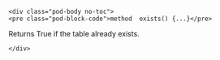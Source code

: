 <!doctype html>
<html lang="en">
<head>
    <title></title>
    <meta charset="UTF-8"/>
    <style>hr,
img {
    box-sizing: content-box
}
body::after,
body::before,
hr::after,
hr::before {
    display: table;
    content: &quot;&quot;
}
a,
a:not([href]) {
    text-decoration: none
}

hr,
svg:not(:root) {
    overflow: hidden
}

img,
table tr {
    background-color: #fff
}

pre,
table {
    overflow: auto
}

dl,
dl dt,
hr,
pre code,
pre&gt;code,
td,
th {
    padding: 0
}

input,
pre code {
    overflow: visible
}

pre,
pre code {
    word-wrap: normal
}

body {
    -ms-text-size-adjust: 100%;
    -webkit-text-size-adjust: 100%;
    color: #333;
    font-family: &quot;Segoe UI&quot;, Roboto, Helvetica, Arial, sans-serif, &quot;Apple Color Emoji&quot;, &quot;Segoe UI Emoji&quot;, &quot;Segoe UI Symbol&quot;;
    font-size: 16px;
    line-height: 1.5;
    word-wrap: break-word;
    width: 820px;
    margin: 2em auto;
}

a {
    background-color: transparent;
    -webkit-text-decoration-skip: objects;
    color: #4078c0
}

a:active,
a:hover {
    outline-width: 0;
    text-decoration: underline
}

h1 {
    margin: .67em 0
}

img {
    border-style: none;
    max-width: 100%
}

h1,
h2 {
    padding-bottom: .3em;
    border-bottom: 1px solid #eee
}

input {
    font: inherit;
    margin: 0;
    font-family: inherit;
    font-size: inherit;
    line-height: inherit
}

* {
    box-sizing: border-box
}

strong {
    font-weight: 600
}

body::after,
hr::after {
    clear: both
}

table {
    border-spacing: 0;
    border-collapse: collapse;
    display: block;
    width: 100%
}

blockquote {
    margin: 0;
    padding: 0 1em;
    color: #777;
    border-left: .25em solid #ddd
}

ol ol,
ul ol {
    list-style-type: lower-roman
}

ol ol ol,
ol ul ol,
ul ol ol,
ul ul ol {
    list-style-type: lower-alpha
}

dd {
    margin-left: 0
}

code {
    font-family: Consolas, &quot;Liberation Mono&quot;, Menlo, Courier, monospace
}

pre {
    font: 12px Consolas, &quot;Liberation Mono&quot;, Menlo, Courier, monospace
}

input {
    -webkit-font-feature-settings: &quot;liga&quot; 0;
    font-feature-settings: &quot;liga&quot; 0
}

body&gt;:first-child {
    margin-top: 0!important
}

body&gt;:last-child {
    margin-bottom: 0!important
}

a:not([href]) {
    color: inherit
}

blockquote,
dl,
ol,
p,
pre,
table,
ul {
    margin-top: 0;
    margin-bottom: 16px
}

hr {
    background: #e7e7e7;
    height: .25em;
    margin: 24px 0;
    border: 0
}

blockquote&gt;:first-child {
    margin-top: 0
}

blockquote&gt;:last-child {
    margin-bottom: 0
}

h1,
h2,
h3,
h4,
h5,
h6 {
    margin-top: 24px;
    margin-bottom: 16px;
    font-weight: 600;
    line-height: 1.25
}

dl dt,
table th {
    font-weight: 700
}

h1 code,
h1 tt,
h2 code,
h2 tt,
h3 code,
h3 tt,
h4 code,
h4 tt,
h5 code,
h5 tt,
h6 code,
h6 tt {
    font-size: inherit
}

h1 {
    font-size: 2em
}

h2 {
    font-size: 1.5em
}

h3 {
    font-size: 1.25em
}

h4 {
    font-size: 1em
}

h5 {
    font-size: .875em
}

h6 {
    font-size: .85em;
    color: #777
}

ol,
ul {
    padding-left: 2em
}

ol ol,
ol ul,
ul ol,
ul ul {
    margin-top: 0;
    margin-bottom: 0
}

li&gt;p {
    margin-top: 16px
}

li+li {
    margin-top: .25em
}

dl dt {
    margin-top: 16px;
    font-size: 1em;
    font-style: italic
}

dl dd {
    padding: 0 16px;
    margin-bottom: 16px
}

table td,
table th {
    padding: 6px 13px;
    border: 1px solid #ddd
}

table tr {
    border-top: 1px solid #ccc
}

table tr:nth-child(2n) {
    background-color: #f8f8f8
}

code {
    padding: .2em 0;
    margin: 0;
    font-size: 85%;
    background-color: rgba(0, 0, 0, .04);
    border-radius: 3px
}

code::after,
code::before {
    letter-spacing: -.2em;
    content: &quot;\00a0&quot;
}

pre&gt;code {
    margin: 0;
    font-size: 100%;
    word-break: normal;
    white-space: pre;
    background: 0 0;
    border: 0
}

pre {
    padding: 16px;
    font-size: 85%;
    line-height: 1.45;
    background-color: #f7f7f7;
    border-radius: 3px
}

pre code {
    display: inline;
    max-width: auto;
    margin: 0;
    line-height: inherit;
    background-color: transparent;
    border: 0
}

pre code::after,
pre code::before {
    content: normal
}

kbd {
    display: inline-block;
    padding: 3px 5px;
    font: 11px Consolas, &quot;Liberation Mono&quot;, Menlo, Courier, monospace;
    line-height: 10px;
    color: #555;
    vertical-align: middle;
    background-color: #fcfcfc;
    border: 1px solid #ccc;
    border-bottom-color: #bbb;
    border-radius: 3px;
    box-shadow: inset 0 -1px 0 #bbb
}

hr {
    border-bottom-color: #eee
}
</style>

    
</head>

<body class="pod">
    <div id="___top"></div>
    

    <div class="pod-body no-toc">
    <pre class="pod-block-code">method	exists() {...}</pre>
<p>Returns True if the table already exists.</p>

    </div>

    
</body>
</html>

